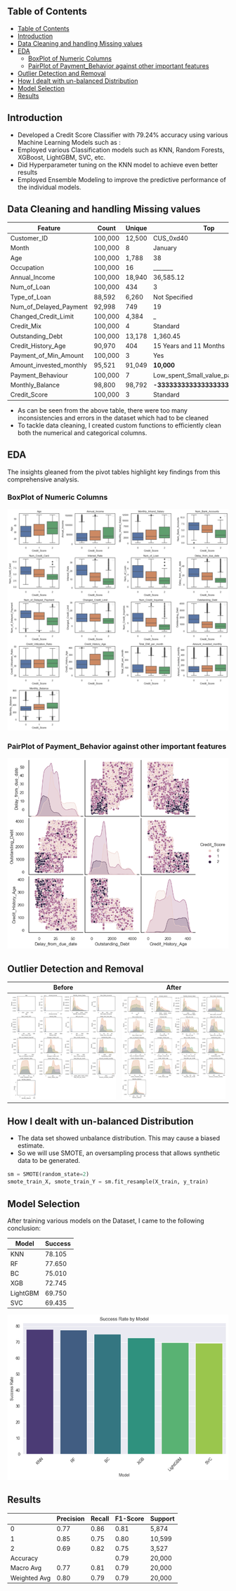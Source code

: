 ## Table of Contents

- [Table of Contents](#table-of-contents)
- [Introduction](#introduction)
- [Data Cleaning and handling Missing values](#data-cleaning-and-handling-missing-values)
- [EDA](#eda)
  - [BoxPlot of Numeric Columns](#boxplot-of-numeric-columns)
  - [PairPlot of Payment\_Behavior against other important features](#pairplot-of-payment_behavior-against-other-important-features)
- [Outlier Detection and Removal](#outlier-detection-and-removal)
- [How I dealt with un-balanced Distribution](#how-i-dealt-with-un-balanced-distribution)
- [Model Selection](#model-selection)
- [Results](#results)

## Introduction

- Developed a Credit Score Classifier with 79.24% accuracy using various Machine Learning Models such as : 
- Employed various Classification models such as KNN, Random Forests, XGBoost, LightGBM, SVC, etc.
- Did Hyperparameter tuning on the KNN model to achieve even better results
- Employed Ensemble Modeling to improve the predictive performance of the individual models.

## Data Cleaning and handling Missing values

| Feature                 | Count   | Unique | Top                             | Freq  |
|-------------------------|---------|--------|---------------------------------|-------|
| Customer_ID             | 100,000 | 12,500 | CUS_0xd40                       | 8     |
| Month                   | 100,000 | 8      | January                         | 12,500|
| Age                     | 100,000 | 1,788  | 38                              | 2,833 |
| Occupation              | 100,000 | 16     | _______                         | 7,062 |
| Annual_Income           | 100,000 | 18,940 | 36,585.12                       | 16    |
| Num_of_Loan             | 100,000 | 434    | 3                               | 14,386|
| Type_of_Loan            | 88,592  | 6,260  | Not Specified                   | 1,408 |
| Num_of_Delayed_Payment  | 92,998  | 749    | 19                              | 5,327 |
| Changed_Credit_Limit    | 100,000 | 4,384  | _                               | 2,091 |
| Credit_Mix              | 100,000 | 4      | Standard                        | 36,479|
| Outstanding_Debt        | 100,000 | 13,178 | 1,360.45                        | 24    |
| Credit_History_Age      | 90,970  | 404    | 15 Years and 11 Months          | 446   |
| Payment_of_Min_Amount   | 100,000 | 3      | Yes                             | 52,326|
| Amount_invested_monthly | 95,521  | 91,049 | __10,000__                      | 4,305 |
| Payment_Behaviour       | 100,000 | 7      | Low_spent_Small_value_payments | 25,513|
| Monthly_Balance         | 98,800  | 98,792 | __-333333333333333333333333333__| 9     |
| Credit_Score            | 100,000 | 3      | Standard                        | 5,317 |

- As can be seen from the above table, there were too many inconsistencies and errors in the dataset which had to be cleaned
- To tackle data cleaning, I created custom functions to efficiently clean both the numerical and categorical columns.

## EDA
The insights gleaned from the pivot tables highlight key findings from this comprehensive analysis.
### BoxPlot of Numeric Columns
<img src = "./plots/numeric_boxplot.png" alt = "Pair Plot" width = "600"/>

### PairPlot of Payment_Behavior against other important features
<img src = "./plots/pairplot.png" alt = "Pair Plot" width = "600"/>

## Outlier Detection and Removal
| Before | After |
|--------|-------|
| <img src="./plots/image-1.png" alt="Before Image" width="400"/> | <img src="./plots/image-2.png" alt="After Image" width="400"/> |

## How I dealt with un-balanced Distribution
- The data set showed unbalance distribution. This may cause a biased estimate.
- So we will use SMOTE, an oversampling process that allows synthetic data to be generated.
```python
sm = SMOTE(random_state=2)
smote_train_X, smote_train_Y = sm.fit_resample(X_train, y_train)
```
## Model Selection
After training various models on the Dataset, I came to the following conclusion:
  
| Model    | Success |
|----------|---------|
| KNN      | 78.105  |
| RF       | 77.650  |
| BC       | 75.010  |
| XGB      | 72.745  |
| LightGBM | 69.750  |
| SVC      | 69.435  |

![Alt text](./plots/model_success_rates.png)

## Results
|           | Precision | Recall | F1-Score | Support |
|-----------|-----------|--------|----------|---------|
| 0         | 0.77      | 0.86   | 0.81     | 5,874   |
| 1         | 0.85      | 0.75   | 0.80     | 10,599  |
| 2         | 0.69      | 0.82   | 0.75     | 3,527   |
| Accuracy  |           |        | 0.79     | 20,000  |
| Macro Avg | 0.77      | 0.81   | 0.79     | 20,000  |
| Weighted Avg | 0.80   | 0.79   | 0.79     | 20,000  |

